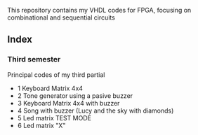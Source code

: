 This repository contains my VHDL codes for FPGA, focusing on combinational and sequential circuits
## Index
### Third semester
Principal codes of my third partial

 - 1 Keyboard Matrix 4x4
 - 2 Tone generator using a pasive buzzer
 - 3 Keyboard Matrix 4x4 with buzzer
 - 4 Song with buzzer (Lucy and the sky with diamonds)
 - 5 Led matrix TEST MODE
 - 6 Led matrix "X"
